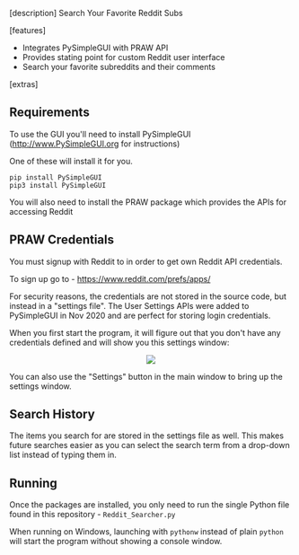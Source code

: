 
[description]
Search Your Favorite Reddit Subs

[features]
* Integrates PySimpleGUI with PRAW API
* Provides stating point for custom Reddit user interface
* Search your favorite subreddits and their comments

[extras]
## Requirements

To use the GUI you'll need to install PySimpleGUI (http://www.PySimpleGUI.org for instructions)

One of these will install it for you.
```
pip install PySimpleGUI
pip3 install PySimpleGUI
```

You will also need to install the PRAW package which provides the APIs for accessing Reddit

## PRAW Credentials

You must signup with Reddit to in order to get own Reddit API credentials.

To sign up go to - https://www.reddit.com/prefs/apps/ 

For security reasons, the credentials are not stored in the source code, but instead in a "settings file".  The User Settings APIs were added to PySimpleGUI in Nov 2020 and are perfect for storing login credentials.  
    
When you first start the program, it will figure out that you don't have any credentials defined and will show you this settings window:
   
<p align="center"><img scale="100%" src="screenshotA.jpg"><p>


You can also use the "Settings" button in the main window to bring up the settings window.  

## Search History

The items you search for are stored in the settings file as well.  This makes future searches easier as you can select the search term from a drop-down list instead of typing them in.


## Running

Once the packages are installed, you only need to run the single Python file found in this repository - `Reddit_Searcher.py`

When running on Windows, launching with `pythonw` instead of plain `python` will start the program without showing a console window.
